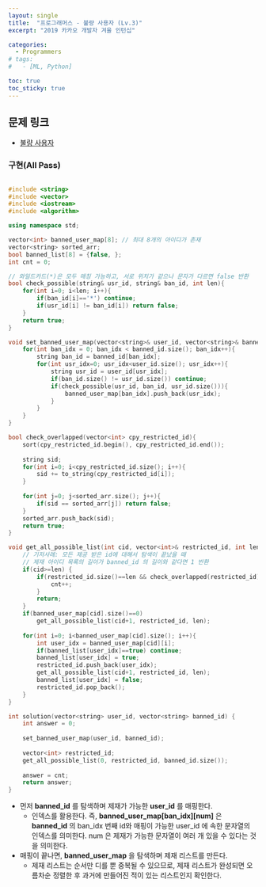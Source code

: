 ```yaml
---
layout: single
title:  "프로그래머스 - 불량 사용자 (Lv.3)"
excerpt: "2019 카카오 개발자 겨울 인턴십"

categories:
  - Programmers
# tags:
#   - [ML, Python]

toc: true
toc_sticky: true
---
```


## 문제 링크
- [불량 사용자](https://school.programmers.co.kr/learn/courses/30/lessons/64064)

### 구현(All Pass)
```c++

#include <string>
#include <vector>
#include <iostream>
#include <algorithm>

using namespace std;

vector<int> banned_user_map[8]; // 최대 8개의 아이디가 존재
vector<string> sorted_arr;
bool banned_list[8] = {false, };
int cnt = 0;

// 와일드카드(*)은 모두 매칭 가능하고, 서로 위치가 같으나 문자가 다르면 false 반환
bool check_possible(string& usr_id, string& ban_id, int len){
    for(int i=0; i<len; i++){
        if(ban_id[i]=='*') continue;
        if(usr_id[i] != ban_id[i]) return false;
    }
    return true;
}

void set_banned_user_map(vector<string>& user_id, vector<string>& banned_id){
    for(int ban_idx = 0; ban_idx < banned_id.size(); ban_idx++){
        string ban_id = banned_id[ban_idx];
        for(int usr_idx=0; usr_idx<user_id.size(); usr_idx++){
            string usr_id = user_id[usr_idx];
            if(ban_id.size() != usr_id.size()) continue;
            if(check_possible(usr_id, ban_id, usr_id.size())){
                banned_user_map[ban_idx].push_back(usr_idx);
            }
        }
    }
}

bool check_overlapped(vector<int> cpy_restricted_id){
    sort(cpy_restricted_id.begin(), cpy_restricted_id.end());
    
    string sid;
    for(int i=0; i<cpy_restricted_id.size(); i++){
        sid += to_string(cpy_restricted_id[i]);
    }
    
    for(int j=0; j<sorted_arr.size(); j++){
        if(sid == sorted_arr[j]) return false;
    }
    sorted_arr.push_back(sid);
    return true;
}

void get_all_possible_list(int cid, vector<int>& restricted_id, int len){
    // 기저사례: 모든 제공 받은 id에 대해서 탐색이 끝났을 때
    // 제재 아이디 목록의 길이가 banned_id 의 길이와 같다면 1 반환
    if(cid>=len) {
        if(restricted_id.size()==len && check_overlapped(restricted_id)==true) {
            cnt++;
        }
        return;
    }
    if(banned_user_map[cid].size()==0) 
        get_all_possible_list(cid+1, restricted_id, len);
    
    for(int i=0; i<banned_user_map[cid].size(); i++){
        int user_idx = banned_user_map[cid][i];
        if(banned_list[user_idx]==true) continue;
        banned_list[user_idx] = true;
        restricted_id.push_back(user_idx);
        get_all_possible_list(cid+1, restricted_id, len);
        banned_list[user_idx] = false;
        restricted_id.pop_back();
    }
}

int solution(vector<string> user_id, vector<string> banned_id) {
    int answer = 0;
    
    set_banned_user_map(user_id, banned_id);
    
    vector<int> restricted_id;
    get_all_possible_list(0, restricted_id, banned_id.size());
    
    answer = cnt;
    return answer;
}
```
- 먼저 **banned_id** 를 탐색하며 제재가 가능한 **user_id** 를 매핑한다.
    - 인덱스를 활용한다. 즉, **banned_user_map[ban_idx][num]** 은 **banned_id** 의 ban_idx 번째 id와 매핑이 가능한 user_id 에 속한 문자열의 인덱스를 의미한다. num 은 제재가 가능한 문자열이 여러 개 있을 수 있다는 것을 의미한다.
- 매핑이 끝나면, **banned_user_map** 을 탐색하며 제재 리스트를 만든다.
    - 제재 리스트는 순서만 디를 뿐 중복될 수 있으므로, 제재 리스트가 완성되면 오름차순 정렬한 후 과거에 만들어진 적이 있는 리스트인지 확인한다.

    